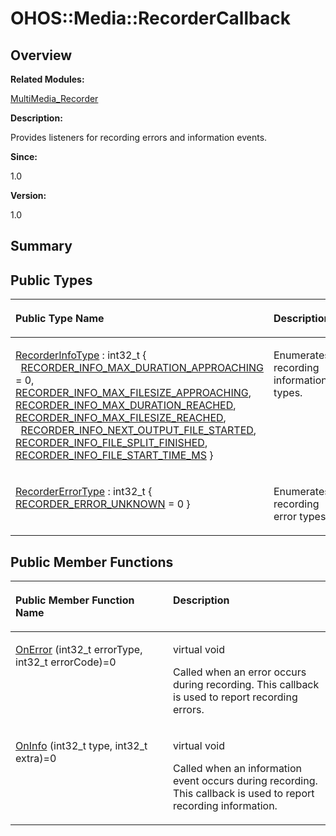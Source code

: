 # OHOS::Media::RecorderCallback<a name="ZH-CN_TOPIC_0000001055078155"></a>

## **Overview**<a name="section968353643093532"></a>

**Related Modules:**

[MultiMedia\_Recorder](MultiMedia_Recorder.md)

**Description:**

Provides listeners for recording errors and information events. 

**Since:**

1.0

**Version:**

1.0

## **Summary**<a name="section1813437046093532"></a>

## Public Types<a name="pub-types"></a>

<a name="table1032254018093532"></a>
<table><thead align="left"><tr id="row51456326093532"><th class="cellrowborder" valign="top" width="50%" id="mcps1.1.3.1.1"><p id="p1493995875093532"><a name="p1493995875093532"></a><a name="p1493995875093532"></a>Public Type Name</p>
</th>
<th class="cellrowborder" valign="top" width="50%" id="mcps1.1.3.1.2"><p id="p1661704413093532"><a name="p1661704413093532"></a><a name="p1661704413093532"></a>Description</p>
</th>
</tr>
</thead>
<tbody><tr id="row1579989538093532"><td class="cellrowborder" valign="top" width="50%" headers="mcps1.1.3.1.1 "><p id="p862931213093532"><a name="p862931213093532"></a><a name="p862931213093532"></a><a href="MultiMedia_Recorder.md#ga0db5cf9cc68d4b468e921a563248ffe0">RecorderInfoType</a> : int32_t { &nbsp;&nbsp;<a href="MultiMedia_Recorder.md#gga0db5cf9cc68d4b468e921a563248ffe0af47b2244ca5d4a906657ace804c62ab5">RECORDER_INFO_MAX_DURATION_APPROACHING</a> = 0, <a href="MultiMedia_Recorder.md#gga0db5cf9cc68d4b468e921a563248ffe0ace19eeffeb7bfd809c0eecd831dfc4c8">RECORDER_INFO_MAX_FILESIZE_APPROACHING</a>, <a href="MultiMedia_Recorder.md#gga0db5cf9cc68d4b468e921a563248ffe0aa67fb963e882f4e45405e52a525d617e">RECORDER_INFO_MAX_DURATION_REACHED</a>, <a href="MultiMedia_Recorder.md#gga0db5cf9cc68d4b468e921a563248ffe0ad33be678eb5f4ec5c5db92d324ec0b27">RECORDER_INFO_MAX_FILESIZE_REACHED</a>, &nbsp;&nbsp;<a href="MultiMedia_Recorder.md#gga0db5cf9cc68d4b468e921a563248ffe0ae27acecf4dec639f993091e2b4983d99">RECORDER_INFO_NEXT_OUTPUT_FILE_STARTED</a>, <a href="MultiMedia_Recorder.md#gga0db5cf9cc68d4b468e921a563248ffe0a0a2e4851229314e2d019b7418a13ce82">RECORDER_INFO_FILE_SPLIT_FINISHED</a>, <a href="MultiMedia_Recorder.md#gga0db5cf9cc68d4b468e921a563248ffe0abd5ed874b180a67a39c0edaa83a9e4d5">RECORDER_INFO_FILE_START_TIME_MS</a> }</p>
</td>
<td class="cellrowborder" valign="top" width="50%" headers="mcps1.1.3.1.2 "><p id="p1982573338093532"><a name="p1982573338093532"></a><a name="p1982573338093532"></a>Enumerates recording information types. </p>
</td>
</tr>
<tr id="row1474918733093532"><td class="cellrowborder" valign="top" width="50%" headers="mcps1.1.3.1.1 "><p id="p1588399266093532"><a name="p1588399266093532"></a><a name="p1588399266093532"></a><a href="MultiMedia_Recorder.md#ga5132172c298fc1497d12040b6bd511cf">RecorderErrorType</a> : int32_t { <a href="MultiMedia_Recorder.md#gga5132172c298fc1497d12040b6bd511cfa0e5cc2daf43191929754b01659128d79">RECORDER_ERROR_UNKNOWN</a> = 0 }</p>
</td>
<td class="cellrowborder" valign="top" width="50%" headers="mcps1.1.3.1.2 "><p id="p1356198941093532"><a name="p1356198941093532"></a><a name="p1356198941093532"></a>Enumerates recording error types. </p>
</td>
</tr>
</tbody>
</table>

## Public Member Functions<a name="pub-methods"></a>

<a name="table1217068578093532"></a>
<table><thead align="left"><tr id="row520248573093532"><th class="cellrowborder" valign="top" width="50%" id="mcps1.1.3.1.1"><p id="p1820897863093532"><a name="p1820897863093532"></a><a name="p1820897863093532"></a>Public Member Function Name</p>
</th>
<th class="cellrowborder" valign="top" width="50%" id="mcps1.1.3.1.2"><p id="p1476141329093532"><a name="p1476141329093532"></a><a name="p1476141329093532"></a>Description</p>
</th>
</tr>
</thead>
<tbody><tr id="row832564524093532"><td class="cellrowborder" valign="top" width="50%" headers="mcps1.1.3.1.1 "><p id="p71832540093532"><a name="p71832540093532"></a><a name="p71832540093532"></a><a href="MultiMedia_Recorder.md#ga822c915f1bfab8c380919f24f2ee4f54">OnError</a> (int32_t errorType, int32_t errorCode)=0</p>
</td>
<td class="cellrowborder" valign="top" width="50%" headers="mcps1.1.3.1.2 "><p id="p828046576093532"><a name="p828046576093532"></a><a name="p828046576093532"></a>virtual void&nbsp;</p>
<p id="p1219123514093532"><a name="p1219123514093532"></a><a name="p1219123514093532"></a>Called when an error occurs during recording. This callback is used to report recording errors. </p>
</td>
</tr>
<tr id="row721137417093532"><td class="cellrowborder" valign="top" width="50%" headers="mcps1.1.3.1.1 "><p id="p1610441009093532"><a name="p1610441009093532"></a><a name="p1610441009093532"></a><a href="MultiMedia_Recorder.md#gac1f8bb191d90aac50119ea7ae4108407">OnInfo</a> (int32_t type, int32_t extra)=0</p>
</td>
<td class="cellrowborder" valign="top" width="50%" headers="mcps1.1.3.1.2 "><p id="p1918975100093532"><a name="p1918975100093532"></a><a name="p1918975100093532"></a>virtual void&nbsp;</p>
<p id="p1938686582093532"><a name="p1938686582093532"></a><a name="p1938686582093532"></a>Called when an information event occurs during recording. This callback is used to report recording information. </p>
</td>
</tr>
</tbody>
</table>

